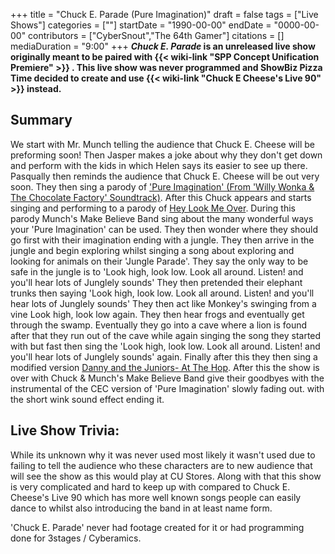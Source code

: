 +++
title = "Chuck E. Parade (Pure Imagination)"
draft = false
tags = ["Live Shows"]
categories = [""]
startDate = "1990-00-00"
endDate = "0000-00-00"
contributors = ["CyberSnout","The 64th Gamer"]
citations = []
mediaDuration = "9:00"
+++
***Chuck E. Parade* is an unreleased live show originally meant to be paired with {{< wiki-link "SPP Concept Unification Premiere" >}} .
This live show was never programmed and ShowBiz Pizza Time decided to create and use {{< wiki-link "Chuck E Cheese's Live 90" >}} instead.**

## Summary

We start with Mr. Munch telling the audience that Chuck E. Cheese will be preforming soon! Then Jasper makes a joke about why they don't get down and perform with the kids in which Helen says its easier to see up there. Pasqually then reminds the audience that Chuck E. Cheese will be out very soon. They then sing a parody of ['Pure Imagination' (From 'Willy Wonka & The Chocolate Factory' Soundtrack)](https://en.wikipedia.org/wiki/Willy_Wonka_%26_the_Chocolate_Factory). After this Chuck appears and starts singing and performing to a parody of [Hey Look Me Over](https://en.wikipedia.org/wiki/Hey,_Look_Me_Over_(song)). During this parody Munch's Make Believe Band sing about the many wonderful ways your 'Pure Imagination' can be used.
They then wonder where they should go first with their imagination ending with a jungle. They then arrive in the jungle and begin exploring whilst singing a song about exploring and looking for animals on their 'Jungle Parade'. They say the only way to be safe in the jungle is to 'Look high, look low. Look all around. Listen! and you'll hear lots of Junglely sounds' They then pretended their elephant trunks then saying 'Look high, look low. Look all around. Listen! and you'll hear lots of Junglely sounds' They then act like Monkey's swinging from a vine Look high, look low again. They then hear frogs and eventually get through the swamp. Eventually they go into a cave where a lion is found after that they run out of the cave while again singing the song they started with but fast then sing the 'Look high, look low. Look all around. Listen! and you'll hear lots of Junglely sounds' again.
Finally after this they then sing a modified version [Danny and the Juniors- At The Hop](https://en.wikipedia.org/wiki/At_the_Hop). After this the show is over with Chuck & Munch's Make Believe Band give their goodbyes with the instrumental of the CEC version of 'Pure Imagination' slowly fading out. with the short wink sound effect ending it.

## Live Show Trivia:

While its unknown why it was never used most likely it wasn't used due to failing to tell the audience who these characters are to new audience that will see the show as this would play at CU Stores. Along with that this show is very complicated and hard to keep up with compared to Chuck E. Cheese's Live 90 which has more well known songs people can easily dance to whilst also introducing the band in at least name form.

'Chuck E. Parade' never had footage created for it or had programming done for 3stages / Cyberamics.
